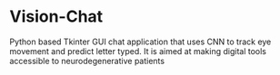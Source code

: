 # Vision-Chat
Python based Tkinter  GUI chat application that uses CNN to track eye movement and predict letter typed. It is aimed at making digital tools accessible to neurodegenerative patients
